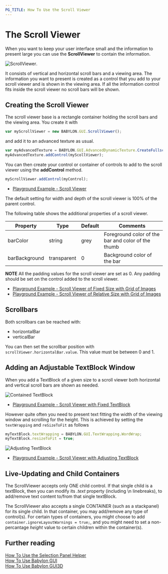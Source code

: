 ```yaml
---
PG_TITLE: How To Use the Scroll Viewer
---
```


# The Scroll Viewer

When you want to keep your user interface small and the information to present large you can use the **ScrollViewer** to contain the information.

![ScrollViewer](/img/gui/scroll1.jpg).

It consists of vertical and horizontal scroll bars and a viewing area. The information you want to present is created as a control that you add to your scroll viewer and is shown in the viewing area. If all the information control fits inside the scroll viewer no scroll bars will be shown.

## Creating the Scroll Viewer

The scroll viewer base is a rectangle container holding the scroll bars and the viewing area. You create it with

```javascript
var myScrollViewer = new BABYLON.GUI.ScrollViewer();
```
and add it to an advanced texture as usual.

```javascript
var myAdvancedTexture = BABYLON.GUI.AdvancedDynamicTexture.CreateFullscreenUI("UI");
myAdvancedTexture.addControl(myScollViewer);
```
You can then create your control or container of controls to add to the scroll viewer using the **addControl** method.

```javascript
myScrollViewer.addControl(myControl);
```

* [Playground Example - Scroll Viewer](https://www.babylonjs-playground.com/#13CF95#1)

The default setting for width and depth of the scroll viewer is 100% of the parent control.

The following table shows the additional properties of a scroll viewer.

Property|Type|Default|Comments
--------|----|-------|--------
barColor|string|grey|Foreground color of the bar and color of the thumb
barBackground|transparent|0|Background color of the bar

**NOTE** All the padding values for the scroll viewer are set as 0. Any padding should be set on the control added to the scroll viewer. 

* [Playground Example - Scroll Viewer of Fixed Size with Grid of Images](https://www.babylonjs-playground.com/#C3RDBS#3)
* [Playground Example - Scroll Viewer of Relative Size with Grid of Images](https://www.babylonjs-playground.com/#C3RDBS#2)

## Scrollbars

Both scrollbars can be reached with:
- horizontalBar
- verticalBar

You can then set the scrollbar position with `scrollViewer.horizontalBar.value`. This value must be between 0 and 1.

## Adding an Adjustable TextBlock Window

When you add a TextBlock of a given size to a scroll viewer both horizontal and vertical scroll bars are shown as needed. 

![Contained TextBlock](/img/gui/scroll3.jpg)

* [Playground Example - Scroll Viewer with Fixed TextBlock](https://www.babylonjs-playground.com/#FX6KVK#3)

However quite often you need to present text fitting the width of the viewing window and scrolling for the height. This is achieved by setting the `textWrapping` and `reSizeToFit` as follows

```javascript
myTextBlock.textWrapping = BABYLON.GUI.TextWrapping.WordWrap;
myTextBlock.resizeToFit = true;
```

![Adjusting TextBlock](/img/gui/scroll2.jpg)

* [Playground Example - Scroll Viewer with Adjusting TextBlock](https://www.babylonjs-playground.com/#3EF49E#5)

## Live-Updating and Child Containers

The ScrollViewer accepts only ONE child control. If that single child is a textBlock, then you can modify its _.text_ property (including \\n linebreaks), to add/remove text content to/from that single textBlock.

The ScrollViewer also accepts a single CONTAINER (such as a stackpanel) for its single child. In that container, you may add/remove any type of control(s). For certain types of containers, you might choose to add ```container.ignoreLayoutWarnings = true;```, and you might need to set a non-percantage _height_ value to certain children within the container(s).

## Further reading

[How To Use the Selection Panel Helper](/how_to/selector)  
[How To Use Babylon GUI](/how_to/gui)  
[How To Use Babylon GUI3D](/how_to/gui3d)


